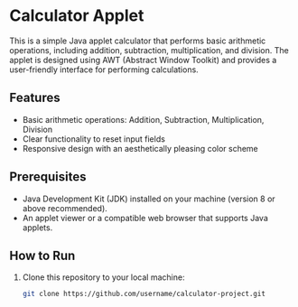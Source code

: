 # Calculator Applet

This is a simple Java applet calculator that performs basic arithmetic operations, including addition, subtraction, multiplication, and division. The applet is designed using AWT (Abstract Window Toolkit) and provides a user-friendly interface for performing calculations.

## Features

- Basic arithmetic operations: Addition, Subtraction, Multiplication, Division
- Clear functionality to reset input fields
- Responsive design with an aesthetically pleasing color scheme

## Prerequisites

- Java Development Kit (JDK) installed on your machine (version 8 or above recommended).
- An applet viewer or a compatible web browser that supports Java applets.

## How to Run

1. Clone this repository to your local machine:
   ```bash
   git clone https://github.com/username/calculator-project.git
